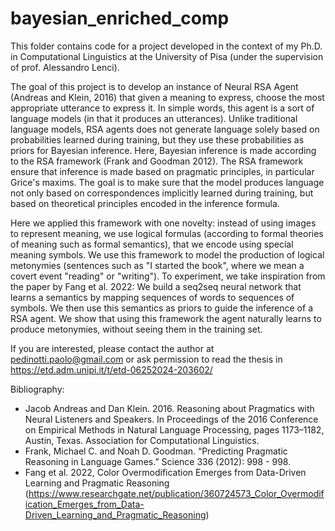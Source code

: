 # bayesian_enriched_comp
This folder contains code for a project developed in the context of my Ph.D. in Computational Linguistics at the University of Pisa (under the supervision of prof. Alessandro Lenci).

The goal of this project is to develop an instance of Neural RSA Agent (Andreas and Klein, 2016) that given a meaning to express, choose the most appropriate utterance to express it. In simple words, this agent is a sort of language models (in that it produces an utterances). 
Unlike traditional language models, RSA agents does not generate language solely based on probabilities learned during training, but they use these probabilities as priors for Bayesian inference. Here, Bayesian inference is made according to the RSA framework (Frank and Goodman 2012). The RSA framework ensure that inference is made based on pragmatic principles, in particular Grice's maxims. The goal is to make sure that the model produces language not only based on correspondences implicitly learned during training, but based on theoretical principles encoded in the inference formula.

Here we applied this framework with one novelty: instead of using images to represent meaning, we use logical formulas (according to formal theories of meaning such as formal semantics), that we encode using special meaning symbols. We use this framework to model the production of logical metonymies (sentences such as "I started the book", where we mean a covert event "reading" or "writing"). To experiment, we take inspiration from the paper by Fang et al. 2022: We build a seq2seq neural network that learns a semantics by mapping sequences of words to sequences of symbols. We then use this semantics as priors to guide the inference of a RSA agent. We show that using this framework the agent naturally learns to produce metonymies, without seeing them in the training set. 

If you are interested, please contact the author at pedinotti.paolo@gmail.com or ask permission to read the thesis in https://etd.adm.unipi.it/t/etd-06252024-203602/

Bibliography:
- Jacob Andreas and Dan Klein. 2016. Reasoning about Pragmatics with Neural Listeners and Speakers. In Proceedings of the 2016 Conference on Empirical Methods in Natural Language Processing, pages 1173–1182, Austin, Texas. Association for Computational Linguistics.
- Frank, Michael C. and Noah D. Goodman. “Predicting Pragmatic Reasoning in Language Games.” Science 336 (2012): 998 - 998.
- Fang et al. 2022, Color Overmodification Emerges from Data-Driven Learning and Pragmatic Reasoning (https://www.researchgate.net/publication/360724573_Color_Overmodification_Emerges_from_Data-Driven_Learning_and_Pragmatic_Reasoning)

